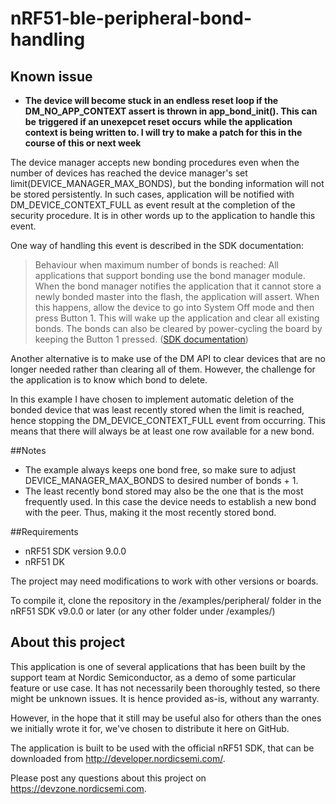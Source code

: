 # nRF51-ble-peripheral-bond-handling

## Known issue
 - **The device will become stuck in an endless reset loop if the DM_NO_APP_CONTEXT assert is thrown in app_bond_init(). This can be**    **triggered if an unexepcet reset occurs**
   **while the application context is being written to. I will try to make a patch for this in the course of this or next week** 

The device manager accepts new bonding procedures even when the number of devices has reached the device manager's set limit(DEVICE_MANAGER_MAX_BONDS),
but the bonding information will not be stored persistently. In such cases, application will be notified with DM_DEVICE_CONTEXT_FULL 
as event result at the completion of the security procedure. It is in other words up to the application to handle this event. 

One way of handling this event is described in the SDK documentation: 

>Behaviour when maximum number of bonds is reached: All applications that support bonding use the bond manager module. 
>When the bond manager notifies the application that it cannot store a newly bonded master into the flash, the application will assert. 
>When this happens, allow the device to go into System Off mode and then press Button 1. This will wake up the application and clear all existing bonds. 
>The bonds can also be cleared by power-cycling the board by keeping the Button 1 pressed. ([SDK documentation])

Another alternative is to make use of the DM API to clear devices that are no longer needed rather than clearing all of them. However, the 
challenge for the application is to know which bond to delete. 

In this example I have chosen to implement automatic deletion of the bonded device that was least recently stored when the limit is reached, hence stopping the 
DM_DEVICE_CONTEXT_FULL event from occurring. This means that there will always be at least one row available for a new bond.

##Notes

 - The example always keeps one bond free, so make sure to adjust DEVICE_MANAGER_MAX_BONDS to desired number of bonds + 1.
 - The least recently bond stored may also be the one that is the most frequently used. In this case the device needs to establish a new bond with the peer.
   Thus, making it the most recently stored bond. 

##Requirements

 - nRF51 SDK version 9.0.0
 - nRF51 DK

The project may need modifications to work with other versions or boards.

To compile it, clone the repository in the /examples/peripheral/ folder in the nRF51 SDK v9.0.0 or later (or any other folder under /examples/)

## About this project

This application is one of several applications that has been built by the support team at Nordic Semiconductor, as a demo of some particular feature or use case. 
It has not necessarily been thoroughly tested, so there might be unknown issues. It is hence provided as-is, without any warranty.

However, in the hope that it still may be useful also for others than the ones we initially wrote it for, we've chosen to distribute it here on GitHub.

The application is built to be used with the official nRF51 SDK, that can be downloaded from http://developer.nordicsemi.com/.

Please post any questions about this project on https://devzone.nordicsemi.com.


[SDK documentation]:http://developer.nordicsemi.com/nRF51_SDK/nRF51_SDK_v8.x.x/doc/8.1.0/s110/html/a00064.html
